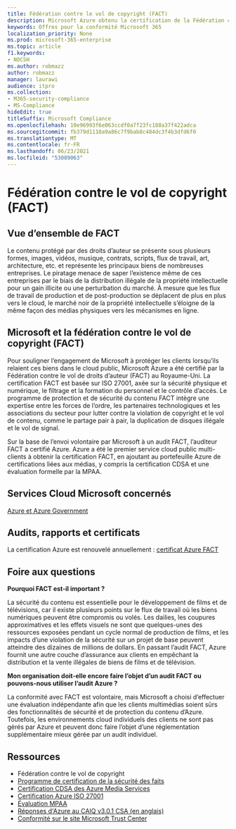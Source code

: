 ```yaml
---
title: Fédération contre le vol de copyright (FACT)
description: Microsoft Azure obtenu la certification de la Fédération contre le vol de copyright au Royaume-Uni.
keywords: Offres pour la conformité Microsoft 365
localization_priority: None
ms.prod: microsoft-365-enterprise
ms.topic: article
f1.keywords:
- NOCSH
ms.author: robmazz
author: robmazz
manager: laurawi
audience: itpro
ms.collection:
- M365-security-compliance
- MS-Compliance
hideEdit: true
titleSuffix: Microsoft Compliance
ms.openlocfilehash: 10e96993f6e063ccdf0a7f23fc188a37f422adca
ms.sourcegitcommit: fb379d1110a9a86c7f9bab8c484dc3f4b3dfd6f0
ms.translationtype: MT
ms.contentlocale: fr-FR
ms.lasthandoff: 06/23/2021
ms.locfileid: "53089063"
---
```

# <a name="federation-against-copyright-theft-fact"></a>Fédération contre le vol de copyright (FACT)

## <a name="fact-overview"></a>Vue d’ensemble de FACT

Le contenu protégé par des droits d’auteur se présente sous plusieurs formes, images, vidéos, musique, contrats, scripts, flux de travail, art, architecture, etc. et représente les principaux biens de nombreuses entreprises. Le piratage menace de saper l’existence même de ces entreprises par le biais de la distribution illégale de la propriété intellectuelle pour un gain illicite ou une perturbation du marché. À mesure que les flux de travail de production et de post-production se déplacent de plus en plus vers le cloud, le marché noir de la propriété intellectuelle s’éloigne de la même façon des médias physiques vers les mécanismes en ligne.

## <a name="microsoft-and-federation-against-copyright-theft-fact"></a>Microsoft et la fédération contre le vol de copyright (FACT)

Pour souligner l’engagement de Microsoft à protéger les clients lorsqu’ils relaient ces biens dans le cloud public, Microsoft Azure a été certifié par la Fédération contre le vol de droits d’auteur (FACT) au Royaume-Uni. La certification FACT est basée sur ISO 27001, axée sur la sécurité physique et numérique, le filtrage et la formation du personnel et le contrôle d’accès. Le programme de protection et de sécurité du contenu FACT intègre une expertise entre les forces de l’ordre, les partenaires technologiques et les associations du secteur pour lutter contre la violation de copyright et le vol de contenu, comme le partage pair à pair, la duplication de disques illégale et le vol de signal.

Sur la base de l’envoi volontaire par Microsoft à un audit FACT, l’auditeur FACT a certifié Azure. Azure a été le premier service cloud public multi-clients à obtenir la certification FACT, en ajoutant au portefeuille Azure de certifications liées aux médias, y compris la certification CDSA et une évaluation formelle par la MPAA.

## <a name="microsoft-in-scope-cloud-services"></a>Services Cloud Microsoft concernés

[Azure et Azure Government](https://aka.ms/AzureCompliance)

## <a name="audits-reports-and-certificates"></a>Audits, rapports et certificats

La certification Azure est renouvelé annuellement : [certificat Azure FACT](https://aka.ms/azurefactcert)

## <a name="frequently-asked-questions"></a>Foire aux questions

**Pourquoi FACT est-il important ?**

La sécurité du contenu est essentielle pour le développement de films et de télévisions, car il existe plusieurs points sur le flux de travail où les biens numériques peuvent être compromis ou volés. Les dailies, les coupures approximatives et les effets visuels ne sont que quelques-unes des ressources exposées pendant un cycle normal de production de films, et les impacts d’une violation de la sécurité sur un projet de base peuvent atteindre des dizaines de millions de dollars. En passant l’audit FACT, Azure fournit une autre couche d’assurance aux clients en empêchant la distribution et la vente illégales de biens de films et de télévision.

**Mon organisation doit-elle encore faire l’objet d’un audit FACT ou pouvons-nous utiliser l’audit Azure ?**

La conformité avec FACT est volontaire, mais Microsoft a choisi d’effectuer une évaluation indépendante afin que les clients multimédias soient sûrs des fonctionnalités de sécurité et de protection du contenu d’Azure. Toutefois, les environnements cloud individuels des clients ne sont pas gérés par Azure et peuvent donc faire l’objet d’une réglementation supplémentaire mieux gérée par un audit individuel.

## <a name="resources"></a>Ressources

- Fédération contre le vol de copyright
- [Programme de certification de la sécurité des faits](https://go.microsoft.com/fwlink/?linkid=2099508)
- [Certification CDSA des Azure Media Services](https://aka.ms/cdsa-cert)
- [Certification Azure ISO 27001](https://aka.ms/Azure-BSI-Cert)
- [Évaluation MPAA](offering-mpaa.md)
- [Réponses d'Azure au CAIQ v3.0.1 CSA (en anglais)](https://aka.ms/csacaiqresponses)
- [Conformité sur le site Microsoft Trust Center](https://www.microsoft.com/trust-center/compliance/compliance-overview)
